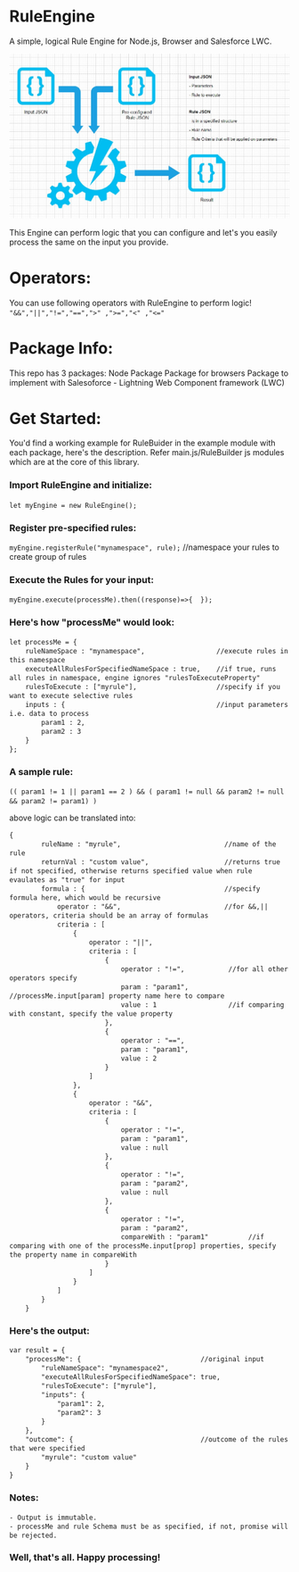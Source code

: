 # RuleEngine
A simple, logical Rule Engine for Node.js, Browser and Salesforce LWC.

![RuleEngine](docs/RuleEngineDesign.jpg)

This Engine can perform logic that you can configure and let's you easily process the same on the input you provide. 

# Operators:

You can use following operators with RuleEngine to perform logic!
`"&&","||","!=","==",">" ,">=","<" ,"<="`

# Package Info:

This repo has 3 packages:
Node Package
Package for browsers
Package to implement with Salesoforce - Lightning Web Component framework (LWC)

# Get Started:

You'd find a working example for RuleBuider in the example module with each package, here's the description. Refer main.js/RuleBuilder js modules which are at the core of this library.

### Import RuleEngine and initialize:

`let myEngine = new RuleEngine();`

### Register pre-specified rules:

`myEngine.registerRule("mynamespace", rule);`   //namespace your rules to create group of rules

### Execute the Rules for your input:

`myEngine.execute(processMe).then((response)=>{  });`

### Here's how "processMe" would look:
```
let processMe = {
    ruleNameSpace : "mynamespace",                  //execute rules in this namespace
    executeAllRulesForSpecifiedNameSpace : true,    //if true, runs all rules in namespace, engine ignores "rulesToExecuteProperty"
    rulesToExecute : ["myrule"],                    //specify if you want to execute selective rules 
    inputs : {                                      //input parameters i.e. data to process
        param1 : 2,
        param2 : 3
    }
};
```

### A sample rule:

`(( param1 != 1 || param1 == 2 ) && ( param1 != null && param2 != null && param2 != param1) )`

above logic can be translated into:


```
{
        ruleName : "myrule",                          //name of the rule
        returnVal : "custom value",                   //returns true if not specified, otherwise returns specified value when rule evaulates as "true" for input 
        formula : {                                   //specify formula here, which would be recursive
            operator : "&&",                          //for &&,|| operators, criteria should be an array of formulas 
            criteria : [
                {
                    operator : "||",                    
                    criteria : [
                        {
                            operator : "!=",           //for all other operators specify 
                            param : "param1",          //processMe.input[param] property name here to compare
                            value : 1                  //if comparing with constant, specify the value property
                        },
                        {
                            operator : "==",
                            param : "param1",
                            value : 2
                        }
                    ]
                },
                {
                    operator : "&&",
                    criteria : [
                        {
                            operator : "!=",
                            param : "param1",
                            value : null
                        },
                        {
                            operator : "!=",
                            param : "param2",
                            value : null
                        },
                        {
                            operator : "!=",
                            param : "param2",
                            compareWith : "param1"          //if comparing with one of the processMe.input[prop] properties, specify the property name in compareWith
                        }
                    ]
                }
            ]
        }
    }
```

### Here's the output:

```
var result = {
    "processMe": {                              //original input
        "ruleNameSpace": "mynamespace2",
        "executeAllRulesForSpecifiedNameSpace": true,
        "rulesToExecute": ["myrule"],
        "inputs": {
            "param1": 2,
            "param2": 3
        }
    },
    "outcome": {                                //outcome of the rules that were specified
        "myrule": "custom value"
    }
}
```

### Notes:

    - Output is immutable.
    - processMe and rule Schema must be as specified, if not, promise will be rejected.

### Well, that's all. Happy processing!
